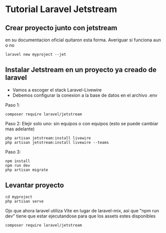 # Tutorial Laravel Jetstream

## Crear proyecto junto con jetstream
en su documentacion oficial quitaron esta forma. Averiguar si funciona aun o no
```
laravel new myproject --jet
```

## Instalar Jetstream en un proyecto ya creado de laravel
* Vamos a escoger el stack Laravel-Livewire
* Debemos configurar la conexion a la base de datos en el archivo .env

Paso 1:
```
composer require laravel/jetstream
```

Paso 2: Elejir solo uno: sin equipos o con equipos (esto se puede cambiar mas adelante)
```
php artisan jetstream:install livewire
php artisan jetstream:install livewire --teams
```

Paso 3:
```
npm install
npm run dev
php artisan migrate
```

## Levantar proyecto
```
cd myproject
php artisan serve
```

Ojo que ahora laravel utiliza Vite en lugar de laravel-mix, asi que "npm run dev" tiene que estar ejecutandose para que los assets estes disponibles 
```
composer require laravel/jetstream
```
